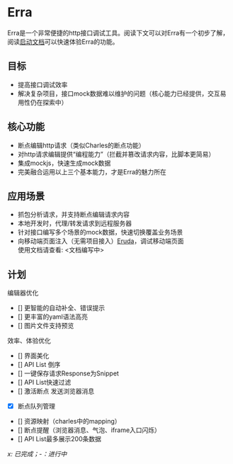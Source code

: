 # Erra

Erra是一个非常便捷的http接口调试工具。阅读下文可以对Erra有一个初步了解，阅读[启动文档](https://github.com/hughfenghen/Erra/wiki/Erra快速启动)可以快速体验Erra的功能。  

## 目标
- 提高接口调试效率  
- 解决复杂项目，接口mock数据难以维护的问题（核心能力已经提供，交互易用性仍在探索中）  

## 核心功能
- 断点编辑http请求（类似Charles的断点功能）  
- 对http请求编辑提供“编程能力”（拦截并篡改请求内容，比脚本更简易）  
- 集成mockjs，快速生成mock数据  
- 完美融合运用以上三个基本能力，才是Erra的魅力所在  

## 应用场景
- 抓包分析请求，并支持断点编辑请求内容  
- 本地开发时，代理/转发请求到远程服务器  
- 针对接口编写多个场景的mock数据，快速切换覆盖业务场景  
- 向移动端页面注入（无需项目接入）[Eruda](https://github.com/liriliri/eruda)，调试移动端页面  
使用文档请查看: <文档编写中>

## 计划

编辑器优化  
- [] 更智能的自动补全、错误提示  
- [] 更丰富的yaml语法高亮  
- [] 图片文件支持预览  

效率、体验优化  
- [] 界面美化  
- [] API List 倒序  
- [] 一键保存请求Response为Snippet  
- [] API List快速过滤  
- [] 激活断点 发送浏览器消息  
- [x] 断点队列管理  
- [] 资源映射（charles中的mapping）  
- [] 断点提醒（浏览器消息、气泡、iframe入口闪烁）  
- [] API List最多展示200条数据  


*x: 已完成；-：进行中*
